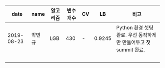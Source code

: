 
| date| name | 알고리즘 | 변수개수 | CV | LB | 비고 |
|-----|------|---------|---------|----|-----|-----|
| 2019-08-23 | 박민규 | LGB | 430 | - | 0.9245 | Python 환경 셋팅 완료. 우선 동작하게만 만들어두고 첫 summit 완료. |
|            | 　     | 　  | 　  |        |        |                     |

